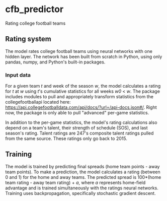 # cfb_predictor
Rating college football teams

## Rating system
The model rates college football teams using neural networks with one hidden layer. The network has been built from scratch in Python, using only pandas, numpy, and Python's built-in packages.

### Input data
For a given team _t_ and week of the season _w_, the model calculates a rating for _t_ at _w_ using _t_'s cumulative statistics for all weeks _w0_ < _w_. The package includes modules to pull and appropriately transform statistics from the collegefootballapi located here: https://api.collegefootballdata.com/api/docs/?url=/api-docs.json#/. Right now, the package is only able to pull "advanced" per-game statistics.

In addition to the per-game statistics, the model's rating calculations also depend on a team's talent, their strength of schedule (SOS), and last season's rating. Talent ratings are 247's composite talent ratings pulled from the same source. These ratings only go back to 2015. 

## Training
The model is trained by predicting final spreads (home team points - away team points). To make a prediction, the model calculates a rating (between 0 and 1) for the home and away teams. The predicted spread is 100*(home team rating - away team rating) + _a_, where _a_ represents home-field advantage and is trained simultaneously with the ratings neural networks. Training uses backpropagation, specifically stochastic gradient descent.  
